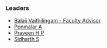 ### Leaders
* [Balaji Vaithilingam - Faculty Advisor](mailto:balaji.vaithilingam@owasp.org)
* [Ponmalar A](mailto:ponmalar.a@owasp.org)
* [Praveen H P](mailto:praveen.hp@owasp.org)
* [Sidharth S](mailto:sidharth.s@owasp.org)
